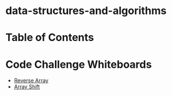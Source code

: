 # data-structures-and-algorithms

# Table of Contents
# Code Challenge Whiteboards
- [Reverse Array](javascript/assets/reverse-array.md)
- [Array Shift](javascript/assets/array-shift.md)